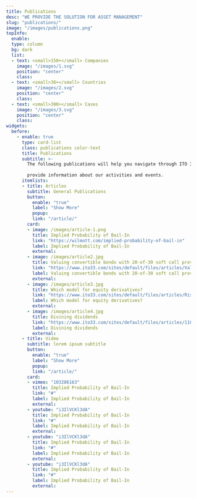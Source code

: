 ```yaml
---
title: Publications
desc: "WE PROVIDE THE SOLUTION FOR ASSET MANAGEMENT"
slug: "publications/"
image: "/images/publications.png"
topInfo:
  enable: 
  type: column
  bg: dark
  list:
  - text: <small>150+</small> Companies
    image: "/images/1.svg"
    position: "center"
    class: 
  - text: <small>36+</small> Countries
    image: "/images/2.svg"
    position: "center"
    class: 
  - text: <small>300+</small> Cases
    image: "/images/3.svg"
    position: "center"
    class: 
widgets:
  before:
    - enable: true
      type: card-list
      class: publications color-text
      title: Publications
      subtitle: >-
        The following publications will help you navigate through ITO 33 and    
        
        provide information about our activities and events. 
      itemlists:
      - title: Articles
        subtitle: General Publications
        button:
          enable: "true"
          label: "Show More"
          popup: 
          link: "/article/"
        card:
        - image: /images/article-1.png
          title: Implied Probability of Bail-In
          link: "https://wilmott.com/implied-probability-of-bail-in"
          label: Implied Probability of Bail-In
          external: 
        - image: /images/article2.jpg
          title: Valuing convertible bonds with 20-of-30 soft call provision
          link: "https://www.ito33.com/sites/default/files/articles/Valuing%20CBs%20with%2020%20of%2030%20soft%20call%20provision.pdf"
          label: Valuing convertible bonds with 20-of-30 soft call provision
          external: 
        - image: /images/article3.jpg
          title: Which model for equity derivatives?
          link: "https://www.ito33.com/sites/default/files/articles/Risk0412ito33_0.pdf"
          label: Which model for equity derivatives?
          external: 
        - image: /images/article4.jpg
          title: Divining dividends
          link: "https://www.ito33.com/sites/default/files/articles/1109_ito33.pdf"
          label: Divining dividends
          external: 
      - title: Video
        subtitle: lorem ipsum subtitle 
        button:
          enable: "true"
          label: "Show More"
          popup: 
          link: "/article/"
        card:
        - vimeo: "103286163"
          title: Implied Probability of Bail-In
          link: "#"
          label: Implied Probability of Bail-In
          external: 
        - youtube: "i3IlVCKl3dA"
          title: Implied Probability of Bail-In
          link: "#"
          label: Implied Probability of Bail-In
          external: 
        - youtube: "i3IlVCKl3dA"
          title: Implied Probability of Bail-In
          link: "#"
          label: Implied Probability of Bail-In
          external: 
        - youtube: "i3IlVCKl3dA"
          title: Implied Probability of Bail-In
          link: "#"
          label: Implied Probability of Bail-In
          external:
---
```

